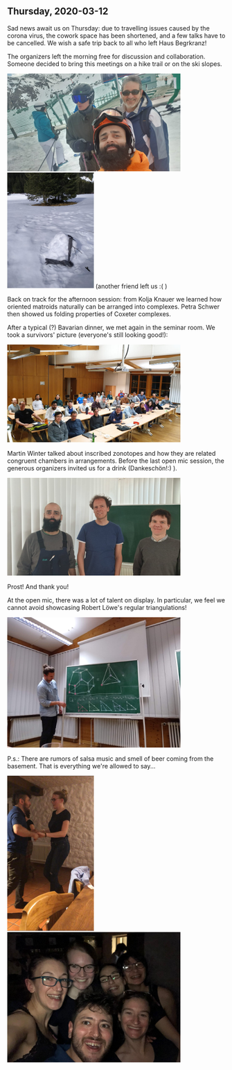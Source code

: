 ---
---

## Thursday, 2020-03-12

Sad news await us on Thursday: due to travelling issues caused by the corona virus, the cowork space has been shortened, and a few talks have to be cancelled. We wish a safe trip back to all who left Haus Begrkranz!

The organizers left the morning free for discussion and collaboration. Someone decided to bring this meetings on a hike trail or on the ski slopes.

<img src="./pics/organizers_ski.jpg" width="400">
<img src="./pics/snowmelt.jpg" width="200">
(another friend left us :( )

Back on track for the afternoon session: from Kolja Knauer we learned how oriented matroids naturally can be arranged into complexes. Petra Schwer then showed us folding properties of Coxeter complexes.


After a typical (?) Bavarian dinner, we met again in the seminar room. We took a survivors' picture (everyone's still looking good!):

<img src="./pics/survivers.jpg" width="400">

Martin Winter talked about inscribed zonotopes and how they are related congruent chambers in arrangements. Before the last open mic session, the generous organizers invited us for a drink (Dankeschön!:) ). 

<img src="./pics/organizers.jpg" width="400">

Prost! And thank you!

At the open mic, there was a lot of talent on display. In particular, we feel we cannot avoid showcasing Robert Löwe's regular triangulations!

<img src="./pics/triangulations.jpg" width="400">


P.s.: There are rumors of salsa music and smell of beer coming from the basement. That is everything we're allowed to say...

<img src="./pics/salsa.jpg" width="200">
<img src="./pics/selfie.jpg" width="400">





